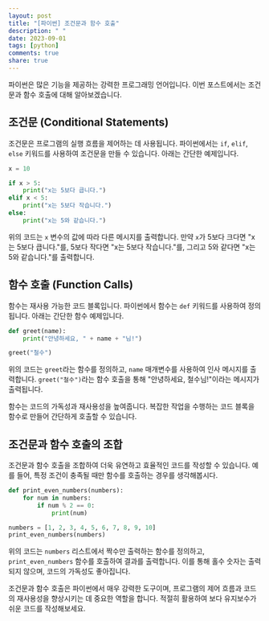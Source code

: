 ```yaml
---
layout: post
title: "[파이썬] 조건문과 함수 호출"
description: " "
date: 2023-09-01
tags: [python]
comments: true
share: true
---
```


파이썬은 많은 기능을 제공하는 강력한 프로그래밍 언어입니다. 이번 포스트에서는 조건문과 함수 호출에 대해 알아보겠습니다.

## 조건문 (Conditional Statements)

조건문은 프로그램의 실행 흐름을 제어하는 데 사용됩니다. 파이썬에서는 `if`, `elif`, `else` 키워드를 사용하여 조건문을 만들 수 있습니다. 아래는 간단한 예제입니다.

```python
x = 10

if x > 5:
    print("x는 5보다 큽니다.")
elif x < 5:
    print("x는 5보다 작습니다.")
else:
    print("x는 5와 같습니다.")
```

위의 코드는 `x` 변수의 값에 따라 다른 메시지를 출력합니다. 만약 `x`가 5보다 크다면 "x는 5보다 큽니다."를, 5보다 작다면 "x는 5보다 작습니다."를, 그리고 5와 같다면 "x는 5와 같습니다."를 출력합니다.

## 함수 호출 (Function Calls)

함수는 재사용 가능한 코드 블록입니다. 파이썬에서 함수는 `def` 키워드를 사용하여 정의됩니다. 아래는 간단한 함수 예제입니다.

```python
def greet(name):
    print("안녕하세요, " + name + "님!")

greet("철수")
```

위의 코드는 `greet`라는 함수를 정의하고, `name` 매개변수를 사용하여 인사 메시지를 출력합니다. `greet("철수")`라는 함수 호출을 통해 "안녕하세요, 철수님!"이라는 메시지가 출력됩니다.

함수는 코드의 가독성과 재사용성을 높여줍니다. 복잡한 작업을 수행하는 코드 블록을 함수로 만들어 간단하게 호출할 수 있습니다.

## 조건문과 함수 호출의 조합

조건문과 함수 호출을 조합하여 더욱 유연하고 효율적인 코드를 작성할 수 있습니다. 예를 들어, 특정 조건이 충족될 때만 함수를 호출하는 경우를 생각해봅시다.

```python
def print_even_numbers(numbers):
    for num in numbers:
        if num % 2 == 0:
            print(num)

numbers = [1, 2, 3, 4, 5, 6, 7, 8, 9, 10]
print_even_numbers(numbers)
```

위의 코드는 `numbers` 리스트에서 짝수만 출력하는 함수를 정의하고, `print_even_numbers` 함수를 호출하여 결과를 출력합니다. 이를 통해 홀수 숫자는 출력되지 않으며, 코드의 가독성도 좋아집니다.

조건문과 함수 호출은 파이썬에서 매우 강력한 도구이며, 프로그램의 제어 흐름과 코드의 재사용성을 향상시키는 데 중요한 역할을 합니다. 적절히 활용하여 보다 유지보수가 쉬운 코드를 작성해보세요.